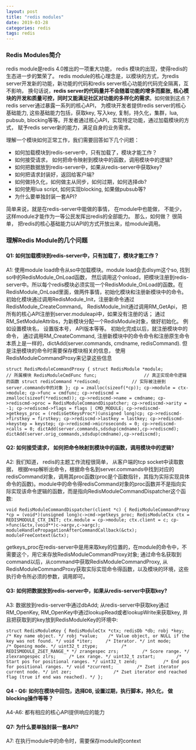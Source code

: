 ```yaml
---
layout: post
title: "redis modules"
date: 2019-03-28
categories: redis
tags: redis
---
```




### Redis Modules简介

redis module是redis 4.0推出的一项重大功能， redis 模块的出现，使得redis的生态进一步的繁荣了。 redis module的核心理念是，以模块的方式，为redis server开发新的功能，新功能的代码和redis server核心功能的代码完全隔离，互不影响， 换句话说，**redis server的代码量并不会随着功能的增多而膨胀, 核心模块的开发和质量可控，同时又能满足社区对功能的多样化的需求**。如何做到这点？ redis server通过暴露一系列的核心API， 为模块开发者提供redis server的核心基础能力, 这些基础能力包括，获取key, 写入key, 复制，持久化，集群，lua, pubsub, blocking等等。开发者通过核心API，实现特定功能，通过加载模块的方式， 赋予redis server新的能力，满足自身的业务需求。

理解一个模块如何正常工作，我们需要回答如下几个问题：

- 如何加载模块到redis-server中，只有加载了，模块才能工作？
- 如何接受请求， 如何把命令映射到模块中的函数，调用模块中的逻辑?
- 如何把数据放到redis-server中，如果从redis-server中获取key?
- 如何把请求封装好，返回给客户端?
- 如何做持久化，如何做主从同步，如何过期，如何选择db?
- 如何使用lua script, 如何实现blocking, 如果做pubsub等?
- 为什么要单独封装一套API?

简单来说，就是在redis-server中能做的事情， 在module中也能做， 不能少， 这样module才能作为一等公民发挥出redis的全部能力。 那么，如何做？ 很简单， 把redis的核心基础能力以API的方式开放出来，给module调用。

### 理解Redis Module的几个问题

#### Q1: 如何加载模块到redis-server中，只有加载了，模块才能工作？
A1:  使用module load命令从so中加载模块。module load会去dlsym这个so, 找到so中的RedisModule_OnLoad函数， 然后调用这个onload，把模块注册到redis-server中。所以每个redis模块必须实现一个RedisModule_OnLoad的函数。在RedisModule_OnLoad里面，做两件事情，初始化模块和注册新模块中的命令。初始化模块通过调用RedisModule_Init，注册新命令通过RedisModule_CreateCommand。 RedisModule_Init通过调用RM_GetApi， 把所有的核心API注册到server.moduleapi中，如果没有注册的话； 通过RM_SetModuleAttribs，为新模块分配一个RedisModule对象，做好初始化。 例如设置模块名， 设置版本号， API版本等等。 初始化完成以后，就注册模块中的命令， 通过调用RM_CreateCommand,  注册新模块中的命令命令和注册原生命令本质上是一样的，dictAdd(server.commands, cmdname, redisCommand). 但是注册模块的命令时需要保存模块相关的信息， 使用RedisModuleCommandProxy来记录这些信息

`struct RedisModuleCommandProxy {
    struct RedisModule *module;               // 所属模块
    RedisModuleCmdFunc func;                  // 真正实现命令逻辑的函数
    struct redisCommand *rediscmd;            // 实际被注册到server.commands中的对象
};
cp = zmalloc(sizeof(*cp));
cp->module = ctx->module;
cp->func = cmdfunc;
cp->rediscmd = zmalloc(sizeof(*rediscmd));
cp->rediscmd->name = cmdname;
cp->rediscmd->proc = RedisModuleCommandDispatcher;
cp->rediscmd->arity = -1;
cp->rediscmd->flags = flags | CMD_MODULE;
cp->rediscmd->getkeys_proc = (redisGetKeysProc*)(unsigned long)cp;
cp->rediscmd->firstkey = firstkey;
cp->rediscmd->lastkey = lastkey;
cp->rediscmd->keystep = keystep;
cp->rediscmd->microseconds = 0;
cp->rediscmd->calls = 0;
dictAdd(server.commands,sdsdup(cmdname),cp->rediscmd);
dictAdd(server.orig_commands,sdsdup(cmdname),cp->rediscmd);`

#### Q2: 如何接受请求， 如何把命令映射到模块中的函数，调用模块中的逻辑?

A2: 我们知道， redis的主题工作流程很简单， 从客户端的tcp socket中读取数据， 根据resp解析出命令，根据命令名到server.commands中找到对应的redisCommand对象，调用其proc函数(proc是个函数指针，其指为实际实现具体命令的函数)。module中的命令得redisCommand对象的proc函数并不是指向实际实现该命令逻辑的函数，而是指向RedisModuleCommandDispatcher这个函数:

`void RedisModuleCommandDispatcher(client *c) {
    RedisModuleCommandProxy *cp = (void*)(unsigned long)c->cmd->getkeys_proc;
    RedisModuleCtx ctx = REDISMODULE_CTX_INIT;
    ctx.module = cp->module;
    ctx.client = c;
    cp->func(&ctx,(void**)c->argv,c->argc);
    moduleHandlePropagationAfterCommandCallback(&ctx);
    moduleFreeContext(&ctx);`

getkeys_proc在redis-server中是用来取key的位置的，在module的命令中，不需要这个，用它来存放RedisModuleCommandProxy对象;  通过命令名获取到command以后，从command中获取RedisModuleCommandProxy,  从RedisModuleCommandProxy获取实际实现命令得函数，以及模块的环境，这些执行命令所必须的参数，调用即可。

#### Q3: 如何把数据放到redis-server中，如果从redis-server中获取key?

A3:  数据放到redis-server中通过dbAdd; 从redis-server中获取key通过RM_OpenKey, RM_OpenKey中通过lookupRead或者lookupWrite来获取key, 并且把获取到的key放到RedisModuleKey的环境中:

`struct RedisModuleKey {
    RedisModuleCtx *ctx;
    redisDb *db;
    robj *key;      /* Key name object. */
    robj *value;    /* Value object, or NULL if the key was not found. */
    void *iter;     /* Iterator. */
    int mode;       /* Opening mode. */
    uint32_t ztype;         /* REDISMODULE_ZSET_RANGE_* */
    zrangespec zrs;         /* Score range. */
    zlexrangespec zlrs;     /* Lex range. */
    uint32_t zstart;        /* Start pos for positional ranges. */
    uint32_t zend;          /* End pos for positional ranges. */
    void *zcurrent;         /* Zset iterator current node. */
    int zer;                /* Zset iterator end reached flag
                               (true if end was reached). */
};`

#### Q4 - Q6: 如何在模块中回包，选择DB, 设置过期，执行脚本，持久化， 做blocking操作等等？

A4-A6: 都有相应的核心API提供响应的能力

#### Q7: 为什么要单独封装一套API?

A7:  在执行module中的命令时，需要保存module的context

